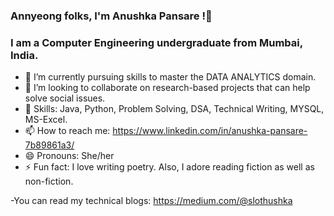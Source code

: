 ### Annyeong folks, I'm Anushka Pansare !👋

### I am a Computer Engineering undergraduate from Mumbai, India.

- 🌱 I’m currently pursuing skills to master the DATA ANALYTICS domain.
- 👯 I’m looking to collaborate on research-based projects that can help solve social issues.
- 🤹 Skills: Java, Python, Problem Solving, DSA, Technical Writing, MYSQL, MS-Excel.
- 📫 How to reach me: https://www.linkedin.com/in/anushka-pansare-7b89861a3/
- 😄 Pronouns: She/her
- ⚡ Fun fact: I love writing poetry. Also, I adore reading fiction as well as non-fiction.

-You can read my technical blogs: https://medium.com/@slothushka
